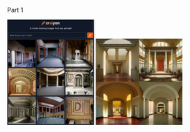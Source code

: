 
Part 1 

<img src = P1C.png width = 200>
<img src = P1M_The_entrance-hall_atrium_of_this_Roman_villa_is_plain__f7ac2a95-66ef-4474-a392-74c9d180ea48.png width = 200>
